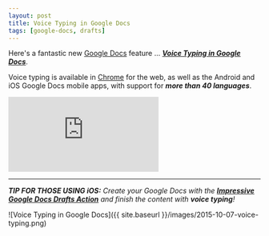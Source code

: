 ```yaml
---
layout: post
title: Voice Typing in Google Docs
tags: [google-docs, drafts]
---
```


Here's a fantastic new [Google Docs](https://www.google.com/docs/about/) feature ... ***[Voice Typing in Google Docs](https://support.google.com/docs/answer/4492226?hl=en)***.

Voice typing is available in [Chrome](https://www.google.com/chrome/) for the web, as well as the Android and iOS Google Docs mobile apps, with support for ***more than 40 languages***.

<div class='embed-container'>
	<iframe src='http://www.youtube.com/embed/bUMG2TV-ZRw' frameborder=0 allowfullscreen></iframe>
</div>

---

<i class="fa fa-hand-o-right"></i> *__TIP FOR THOSE USING iOS:__ Create your Google Docs with the __[Impressive Google Docs Drafts Action](http://techstreams.github.io/2015/10/01/create-impressive-google-docs-on-the-go/)__ and finish the content with __voice typing__!*

![Voice Typing in Google Docs]({{ site.baseurl }}/images/2015-10-07-voice-typing.png)






